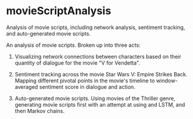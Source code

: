 # movieScriptAnalysis
Analysis of movie scripts, including network analysis, sentiment tracking, and auto-generated movie scripts.

An analysis of movie scripts. Broken up into three acts:

1) Visualizing network connections between characters based on their quantity of dialogue for the movie "V for Vendetta".

2) Sentiment tracking across the movie Star Wars V: Empire Strikes Back. Mapping different pivotal points in the movie's timeline to window-averaged sentiment score in dialogue and action.

3) Auto-generated movie scripts. Using movies of the Thriller genre, generating movie scripts first with an attempt at using and LSTM, and then Markov chains.
